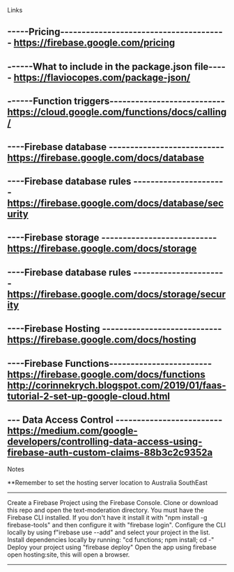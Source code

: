 Links

-----Pricing---------------------------------------
https://firebase.google.com/pricing
--------------------------------------------------

------What to include in the package.json file-----
https://flaviocopes.com/package-json/
---------------------------------------------------

------Function triggers---------------------------
https://cloud.google.com/functions/docs/calling/
--------------------------------------------------

----Firebase database ---------------------------
https://firebase.google.com/docs/database
--------------------------------------------------

----Firebase database rules ----------------------
https://firebase.google.com/docs/database/security
-------------------------------------------------

----Firebase storage  ---------------------------
https://firebase.google.com/docs/storage
--------------------------------------------------

----Firebase database rules ----------------------
https://firebase.google.com/docs/storage/security
--------------------------------------------------

----Firebase Hosting ----------------------------
https://firebase.google.com/docs/hosting
-------------------------------------------------

----Firebase Functions------------------------
https://firebase.google.com/docs/functions
http://corinnekrych.blogspot.com/2019/01/faas-tutorial-2-set-up-google-cloud.html
-----------------------------------------------

--- Data Access Control -------------------------
https://medium.com/google-developers/controlling-data-access-using-firebase-auth-custom-claims-88b3c2c9352a
-------------------------------------------------

Notes

**Remember to set the hosting server location to Australia SouthEast

------------------------------------------------

Create a Firebase Project using the Firebase Console.
Clone or download this repo and open the text-moderation directory.
You must have the Firebase CLI installed. If you don't have it install it with "npm install -g firebase-tools" 
and then configure it with "firebase login".
Configure the CLI locally by using f"irebase use --add" and select your project in the list.
Install dependencies locally by running: "cd functions; npm install; cd -"
Deploy your project using "firebase deploy"
Open the app using firebase open hosting:site, this will open a browser.

--------------------------------------------------




